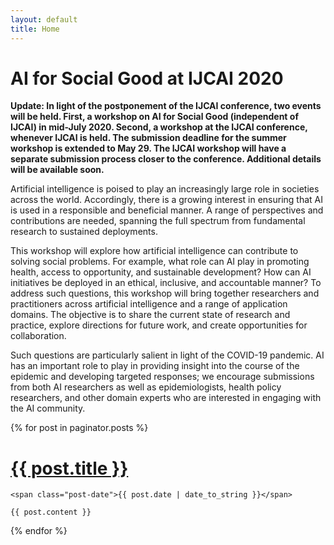 ```yaml
---
layout: default
title: Home
---
```

# AI for Social Good at IJCAI 2020

**Update: In light of the postponement of the IJCAI conference, two events will be held. First, a workshop on AI for Social Good (independent of IJCAI) in mid-July 2020. Second, a workshop at the IJCAI conference, whenever IJCAI is held. The submission deadline for the summer workshop is extended to May 29. The IJCAI workshop will have a separate submission process closer to the conference. Additional details will be available soon.**

Artificial intelligence is poised to play an increasingly large role in societies across the world. Accordingly, there is a growing interest in ensuring that AI is used in a responsible and beneficial manner. A range of perspectives and contributions are needed, spanning the full spectrum from fundamental research to sustained deployments.

This workshop will explore how artificial intelligence can contribute to solving social problems. For example, what role can AI play in promoting health, access to opportunity, and sustainable development? How can AI initiatives be deployed in an ethical, inclusive, and accountable manner? To address such questions, this workshop will bring together researchers and practitioners across artificial intelligence and a range of application domains. The objective is to share the current state of research and practice, explore directions for future work, and create opportunities for collaboration. 

Such questions are particularly salient in light of the COVID-19 pandemic. AI has an important role to play in providing insight into the course of the epidemic and developing targeted responses; we encourage submissions from both AI researchers as well as epidemiologists, health policy researchers, and other domain experts who are interested in engaging with the AI community.   





<div class="posts">
  {% for post in paginator.posts %}
  <div class="post">
    <h1 class="post-title">
      <a href="{{ post.url }}">
        {{ post.title }}
      </a>
    </h1>

    <span class="post-date">{{ post.date | date_to_string }}</span>

    {{ post.content }}
  </div>
  {% endfor %}
</div>


